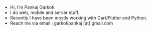 - Hi, I’m Pankaj Garkoti.
- I do web, mobile and server stuff.
- Recently I have been mostly working with Dart/Flutter and Python.
- Reach me via email : garkotipankaj [at] gmail.com
